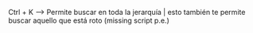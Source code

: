 Ctrl + K --> Permite buscar en toda la jerarquía | esto también te permite buscar aquello que está roto (missing script p.e.)